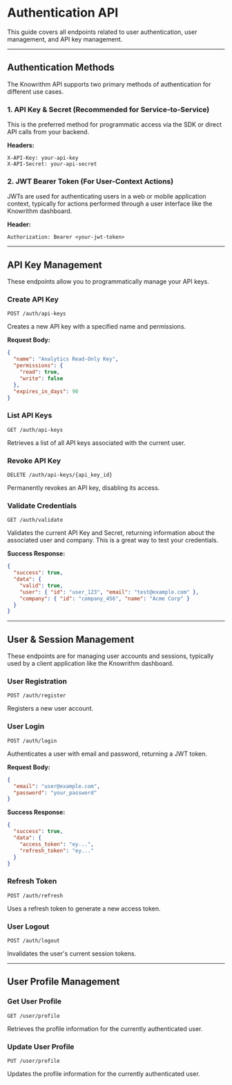 # Authentication API

This guide covers all endpoints related to user authentication, user management, and API key management.

---

## Authentication Methods

The Knowrithm API supports two primary methods of authentication for different use cases.

### 1. API Key & Secret (Recommended for Service-to-Service)

This is the preferred method for programmatic access via the SDK or direct API calls from your backend.

**Headers:**
```http
X-API-Key: your-api-key
X-API-Secret: your-api-secret
```

### 2. JWT Bearer Token (For User-Context Actions)

JWTs are used for authenticating users in a web or mobile application context, typically for actions performed through a user interface like the Knowrithm dashboard.

**Header:**
```http
Authorization: Bearer <your-jwt-token>
```

---

## API Key Management

These endpoints allow you to programmatically manage your API keys.

### Create API Key

`POST /auth/api-keys`

Creates a new API key with a specified name and permissions.

**Request Body:**
```json
{
  "name": "Analytics Read-Only Key",
  "permissions": {
    "read": true,
    "write": false
  },
  "expires_in_days": 90
}
```

### List API Keys

`GET /auth/api-keys`

Retrieves a list of all API keys associated with the current user.

### Revoke API Key

`DELETE /auth/api-keys/{api_key_id}`

Permanently revokes an API key, disabling its access.

### Validate Credentials

`GET /auth/validate`

Validates the current API Key and Secret, returning information about the associated user and company. This is a great way to test your credentials.

**Success Response:**
```json
{
  "success": true,
  "data": {
    "valid": true,
    "user": { "id": "user_123", "email": "test@example.com" },
    "company": { "id": "company_456", "name": "Acme Corp" }
  }
}
```

---

## User & Session Management

These endpoints are for managing user accounts and sessions, typically used by a client application like the Knowrithm dashboard.

### User Registration

`POST /auth/register`

Registers a new user account.

### User Login

`POST /auth/login`

Authenticates a user with email and password, returning a JWT token.

**Request Body:**
```json
{
  "email": "user@example.com",
  "password": "your_password"
}
```

**Success Response:**
```json
{
  "success": true,
  "data": {
    "access_token": "ey...",
    "refresh_token": "ey..."
  }
}
```

### Refresh Token

`POST /auth/refresh`

Uses a refresh token to generate a new access token.

### User Logout

`POST /auth/logout`

Invalidates the user's current session tokens.

---

## User Profile Management

### Get User Profile

`GET /user/profile`

Retrieves the profile information for the currently authenticated user.

### Update User Profile

`PUT /user/profile`

Updates the profile information for the currently authenticated user.